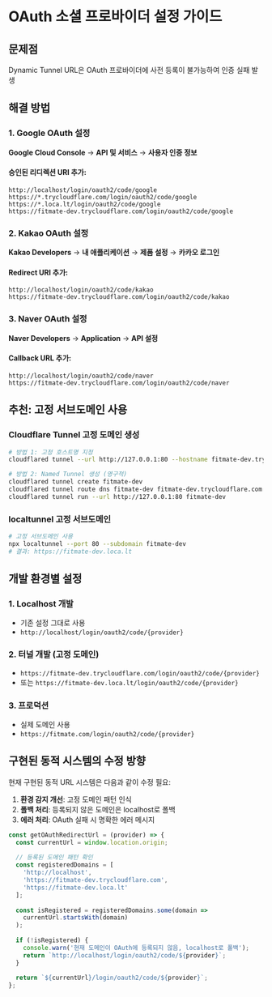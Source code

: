 # OAuth 소셜 프로바이더 설정 가이드

## 문제점
Dynamic Tunnel URL은 OAuth 프로바이더에 사전 등록이 불가능하여 인증 실패 발생

## 해결 방법

### 1. Google OAuth 설정
**Google Cloud Console** → **API 및 서비스** → **사용자 인증 정보**

#### 승인된 리디렉션 URI 추가:
```
http://localhost/login/oauth2/code/google
https://*.trycloudflare.com/login/oauth2/code/google
https://*.loca.lt/login/oauth2/code/google
https://fitmate-dev.trycloudflare.com/login/oauth2/code/google
```

### 2. Kakao OAuth 설정  
**Kakao Developers** → **내 애플리케이션** → **제품 설정** → **카카오 로그인**

#### Redirect URI 추가:
```
http://localhost/login/oauth2/code/kakao
https://fitmate-dev.trycloudflare.com/login/oauth2/code/kakao
```

### 3. Naver OAuth 설정
**Naver Developers** → **Application** → **API 설정**

#### Callback URL 추가:
```
http://localhost/login/oauth2/code/naver
https://fitmate-dev.trycloudflare.com/login/oauth2/code/naver
```

## 추천: 고정 서브도메인 사용

### Cloudflare Tunnel 고정 도메인 생성
```bash
# 방법 1: 고정 호스트명 지정
cloudflared tunnel --url http://127.0.0.1:80 --hostname fitmate-dev.trycloudflare.com

# 방법 2: Named Tunnel 생성 (영구적)
cloudflared tunnel create fitmate-dev
cloudflared tunnel route dns fitmate-dev fitmate-dev.trycloudflare.com
cloudflared tunnel run --url http://127.0.0.1:80 fitmate-dev
```

### localtunnel 고정 서브도메인
```bash
# 고정 서브도메인 사용
npx localtunnel --port 80 --subdomain fitmate-dev
# 결과: https://fitmate-dev.loca.lt
```

## 개발 환경별 설정

### 1. Localhost 개발
- 기존 설정 그대로 사용
- `http://localhost/login/oauth2/code/{provider}`

### 2. 터널 개발 (고정 도메인)
- `https://fitmate-dev.trycloudflare.com/login/oauth2/code/{provider}`
- 또는 `https://fitmate-dev.loca.lt/login/oauth2/code/{provider}`

### 3. 프로덕션
- 실제 도메인 사용
- `https://fitmate.com/login/oauth2/code/{provider}`

## 구현된 동적 시스템의 수정 방향

현재 구현된 동적 URL 시스템은 다음과 같이 수정 필요:

1. **환경 감지 개선**: 고정 도메인 패턴 인식
2. **폴백 처리**: 등록되지 않은 도메인은 localhost로 폴백
3. **에러 처리**: OAuth 실패 시 명확한 에러 메시지

```javascript
const getOAuthRedirectUrl = (provider) => {
  const currentUrl = window.location.origin;
  
  // 등록된 도메인 패턴 확인
  const registeredDomains = [
    'http://localhost',
    'https://fitmate-dev.trycloudflare.com',
    'https://fitmate-dev.loca.lt'
  ];
  
  const isRegistered = registeredDomains.some(domain => 
    currentUrl.startsWith(domain)
  );
  
  if (!isRegistered) {
    console.warn('현재 도메인이 OAuth에 등록되지 않음, localhost로 폴백');
    return `http://localhost/login/oauth2/code/${provider}`;
  }
  
  return `${currentUrl}/login/oauth2/code/${provider}`;
};
```